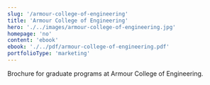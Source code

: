 ```yaml
---
slug: '/armour-college-of-engineering'
title: 'Armour College of Engineering'
hero: './../images/armour-college-of-engineering.jpg'
homepage: 'no'
content: 'ebook'
ebook: './../pdf/armour-college-of-engineering.pdf'
portfolioType: 'marketing'
---
```


Brochure for graduate programs at Armour College
of Engineering.
